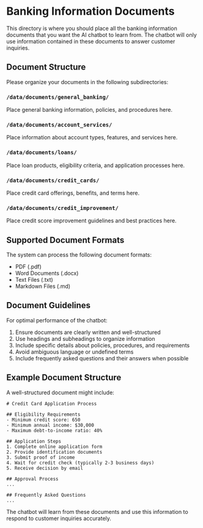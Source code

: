 # Banking Information Documents

This directory is where you should place all the banking information documents that you want the AI chatbot to learn from. The chatbot will only use information contained in these documents to answer customer inquiries.

## Document Structure

Please organize your documents in the following subdirectories:

### `/data/documents/general_banking/`
Place general banking information, policies, and procedures here.

### `/data/documents/account_services/`
Place information about account types, features, and services here.

### `/data/documents/loans/`
Place loan products, eligibility criteria, and application processes here.

### `/data/documents/credit_cards/`
Place credit card offerings, benefits, and terms here.

### `/data/documents/credit_improvement/`
Place credit score improvement guidelines and best practices here.

## Supported Document Formats

The system can process the following document formats:
- PDF (.pdf)
- Word Documents (.docx)
- Text Files (.txt)
- Markdown Files (.md)

## Document Guidelines

For optimal performance of the chatbot:

1. Ensure documents are clearly written and well-structured
2. Use headings and subheadings to organize information
3. Include specific details about policies, procedures, and requirements
4. Avoid ambiguous language or undefined terms
5. Include frequently asked questions and their answers when possible

## Example Document Structure

A well-structured document might include:

```
# Credit Card Application Process

## Eligibility Requirements
- Minimum credit score: 650
- Minimum annual income: $30,000
- Maximum debt-to-income ratio: 40%

## Application Steps
1. Complete online application form
2. Provide identification documents
3. Submit proof of income
4. Wait for credit check (typically 2-3 business days)
5. Receive decision by email

## Approval Process
...

## Frequently Asked Questions
...
```

The chatbot will learn from these documents and use this information to respond to customer inquiries accurately.

